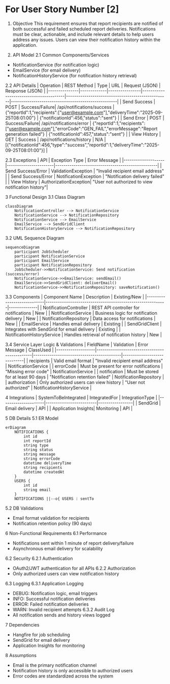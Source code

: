 # For User Story Number [2]

1. Objective
This requirement ensures that report recipients are notified of both successful and failed scheduled report deliveries. Notifications must be clear, actionable, and include relevant details to help users address any issues. Users can view their notification history within the application.

2. API Model
2.1 Common Components/Services
- NotificationService (for notification logic)
- EmailService (for email delivery)
- NotificationHistoryService (for notification history retrieval)

2.2 API Details
| Operation      | REST Method | Type           | URL                                   | Request (JSON)                                   | Response (JSON)                                   |
|---------------|-------------|----------------|----------------------------------------|--------------------------------------------------|----------------------------------------------------|
| Send Success  | POST        | Success/Failure| /api/notifications/success             | {"reportId":1,"recipients":["user@example.com"],"deliveryTime":"2025-09-25T08:01:00"} | {"notificationId":456,"status":"sent"}           |
| Send Error    | POST        | Success/Failure| /api/notifications/error               | {"reportId":1,"recipients":["user@example.com"],"errorCode":"GEN_FAIL","errorMessage":"Report generation failed"} | {"notificationId":457,"status":"sent"}           |
| View History  | GET         | Success        | /api/notifications/history             | N/A                                              | [{"notificationId":456,"type":"success","reportId":1,"deliveryTime":"2025-09-25T08:01:00"}] |

2.3 Exceptions
| API                | Exception Type         | Error Message                                    |
|--------------------|-----------------------|--------------------------------------------------|
| Send Success/Error | ValidationException   | "Invalid recipient email address"                |
| Send Success/Error | NotificationException | "Notification delivery failed"                   |
| View History       | AuthorizationException| "User not authorized to view notification history"|

3 Functional Design
3.1 Class Diagram
```mermaid
classDiagram
    NotificationController --> NotificationService
    NotificationService --> NotificationRepository
    NotificationService --> EmailService
    EmailService --> SendGridClient
    NotificationHistoryService --> NotificationRepository
```

3.2 UML Sequence Diagram
```mermaid
sequenceDiagram
    participant JobScheduler
    participant NotificationService
    participant EmailService
    participant NotificationRepository
    JobScheduler->>NotificationService: Send notification (success/error)
    NotificationService->>EmailService: sendEmail()
    EmailService->>SendGridClient: deliverEmail()
    NotificationService->>NotificationRepository: saveNotification()
```

3.3 Components
| Component Name              | Description                                               | Existing/New |
|----------------------------|-----------------------------------------------------------|--------------|
| NotificationController     | REST API controller for notifications                     | New          |
| NotificationService        | Business logic for notification delivery                  | New          |
| NotificationRepository     | Data access for notifications                            | New          |
| EmailService               | Handles email delivery                                    | Existing     |
| SendGridClient             | Integrates with SendGrid for email delivery               | Existing     |
| NotificationHistoryService | Handles retrieval of notification history                 | New          |

3.4 Service Layer Logic & Validations
| FieldName         | Validation                                   | Error Message                             | ClassUsed                   |
|-------------------|----------------------------------------------|-------------------------------------------|-----------------------------|
| recipients        | Valid email format                            | "Invalid recipient email address"         | NotificationService         |
| errorCode         | Must be present for error notifications       | "Missing error code"                      | NotificationService         |
| notification      | Must be stored for at least 90 days           | "Notification retention failed"           | NotificationRepository      |
| authorization     | Only authorized users can view history        | "User not authorized"                     | NotificationHistoryService  |

4 Integrations
| SystemToBeIntegrated | IntegratedFor           | IntegrationType |
|---------------------|-------------------------|-----------------|
| SendGrid            | Email delivery          | API             |
| Application Insights| Monitoring              | API             |

5 DB Details
5.1 ER Model
```mermaid
erDiagram
    NOTIFICATIONS {
        int id
        int reportId
        string type
        string status
        string message
        string errorCode
        datetime deliveryTime
        string recipients
        datetime createdAt
    }
    USERS {
        int id
        string email
    }
    NOTIFICATIONS ||--o{ USERS : sentTo
```

5.2 DB Validations
- Email format validation for recipients
- Notification retention policy (90 days)

6 Non-Functional Requirements
6.1 Performance
- Notifications sent within 1 minute of report delivery/failure
- Asynchronous email delivery for scalability

6.2 Security
6.2.1 Authentication
- OAuth2/JWT authentication for all APIs
6.2.2 Authorization
- Only authorized users can view notification history

6.3 Logging
6.3.1 Application Logging
- DEBUG: Notification logic, email triggers
- INFO: Successful notification deliveries
- ERROR: Failed notification deliveries
- WARN: Invalid recipient attempts
6.3.2 Audit Log
- All notification sends and history views logged

7 Dependencies
- Hangfire for job scheduling
- SendGrid for email delivery
- Application Insights for monitoring

8 Assumptions
- Email is the primary notification channel
- Notification history is only accessible to authorized users
- Error codes are standardized across the system

